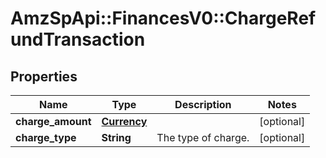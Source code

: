 # AmzSpApi::FinancesV0::ChargeRefundTransaction

## Properties
Name | Type | Description | Notes
------------ | ------------- | ------------- | -------------
**charge_amount** | [**Currency**](Currency.md) |  | [optional] 
**charge_type** | **String** | The type of charge. | [optional] 

